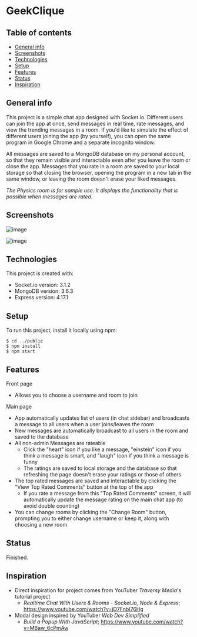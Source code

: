 # GeekClique

## Table of contents
* [General info](#general-info)
* [Screenshots](#screenshots)
* [Technologies](#technologies)
* [Setup](#setup)
* [Features](#features)
* [Status](#status)
* [Inspiration](#inspiration)

## General info
This project is a simple chat app designed with Socket.io. Different users can join the app at once, send messages in real time, rate messages, and view the trending messages in a room. If you'd like to simulate the effect of different users joining the app (by yourself), you can open the same program in Google Chrome and a separate incognito window. 

All messages are saved to a MongoDB database on my personal account, so that they remain visible and interactable even after you leave the room or close the app. Messages that you rate in a room are saved to your local storage so that closing the browser, opening the program in a new tab in the same window, or leaving the room doesn't erase your liked messages. 

*The Physics room is for sample use. It displays the functionality that is possible when messages are rated.*
	
## Screenshots
![image](https://user-images.githubusercontent.com/73217609/116842352-26883380-ab91-11eb-96e1-0b8d4536965e.png)

![image](https://user-images.githubusercontent.com/73217609/116842449-75ce6400-ab91-11eb-89ce-d92aea234590.png)

## Technologies
This project is created with:
* Socket.io version: 3.1.2
* MongoDB version: 3.6.3
* Express version: 4.17.1
	
## Setup
To run this project, install it locally using npm:

```
$ cd ../public
$ npm install
$ npm start
```

## Features
Front page 
* Allows you to choose a username and room to join

Main page
* App automatically updates list of users (in chat sidebar) and broadcasts a message to all users when a user joins/leaves the room
* New messages are automatically broadcast to all users in the room and saved to the database
* All non-admin Messages are rateable
	* Click the "heart" icon if you like a message, "einstein" icon if you think a message is smart, and "laugh" icon if you think a message is funny
	* The ratings are saved to local storage and the database so that refreshing the page doesn't erase your ratings or those of others
* The top rated messages are saved and interactable by clicking the "View Top Rated Comments" button at the top of the app 
	* If you rate a message from this "Top Rated Comments" screen, it will automatically update the message rating on the main chat app (to avoid double counting)
* You can change rooms by clicking the "Change Room" button, prompting you to either change username or keep it, along with choosing a new room

## Status
Finished.

## Inspiration
* Direct inspiration for project comes from YouTuber *Traversy Media*'s tutorial project
	* *Realtime Chat With Users & Rooms - Socket.io, Node & Express*; https://www.youtube.com/watch?v=jD7FnbI76Hg
* Modal design inspired by YouTuber *Web Dev Simplified* 
	* *Build a Popup With JavaScript*; https://www.youtube.com/watch?v=MBaw_6cPmAw

